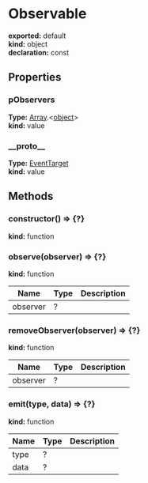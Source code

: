 # Observable      
  
**exported:** default      
**kind:** object      
**declaration:** const      
  
  
## Properties      
  
### pObservers        
  
**Type:** [Array](https://developer.mozilla.org/en-US/docs/Web/JavaScript/Reference/Global_Objects/Array).&lt;[object](https://developer.mozilla.org/en-US/docs/Web/JavaScript/Reference/Global_Objects/Object)&gt;        
**kind:** value        
  
  
  
  
### \_\_proto\_\_        
  
**Type:** [EventTarget](./Module:-core::EventTarget#eventtarget)        
**kind:** value        
  
  
  
  
## Methods      
  
### constructor() => {?}        
  
**kind:** function        
  
  
  
  
  
### observe(observer) => {?}        
  
**kind:** function        
  
  
  
| Name | Type | Description |          
|------|------|-------------|          
| observer | ? |   |\n        
  
  
### removeObserver(observer) => {?}        
  
**kind:** function        
  
  
  
| Name | Type | Description |          
|------|------|-------------|          
| observer | ? |   |\n        
  
  
### emit(type, data) => {?}        
  
**kind:** function        
  
  
  
| Name | Type | Description |          
|------|------|-------------|          
| type | ? |   |          
| data | ? |   |\n        
  
  
